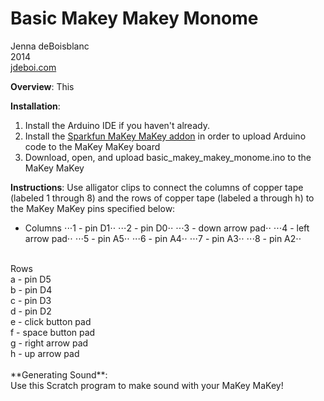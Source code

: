 Basic Makey Makey Monome
==============

Jenna deBoisblanc<br>
2014<br>
[jdeboi.com](http://jdeboi.com/makey-makey-monome/)

**Overview**: This  

**Installation**:
1. Install the Arduino IDE if you haven't already.
2. Install the [Sparkfun MaKey MaKey addon](https://learn.sparkfun.com/tutorials/makey-makey-advanced-guide/installing-the-arduino-addon) in order to upload Arduino code to the MaKey MaKey board
3. Download, open, and upload basic_makey_makey_monome.ino to the MaKey MaKey

**Instructions**: Use alligator clips to connect the columns of copper tape (labeled 1 through 8) and the rows of copper tape (labeled a through h) to the MaKey MaKey pins specified below:<br>
* Columns
⋅⋅⋅1 - pin D1⋅⋅
⋅⋅⋅2 - pin D0⋅⋅
⋅⋅⋅3 - down arrow pad⋅⋅
⋅⋅⋅4 - left arrow pad⋅⋅
⋅⋅⋅5 - pin A5⋅⋅
⋅⋅⋅6 - pin A4⋅⋅
⋅⋅⋅7 - pin A3⋅⋅
⋅⋅⋅8 - pin A2⋅⋅
<br>
Rows<br>
a - pin D5<br>
b - pin D4<br>
c - pin D3<br>
d - pin D2<br>
e - click button pad<br>
f - space button pad<br>
g - right arrow pad<br>
h - up arrow pad<br>
<br>
**Generating Sound**:<br>
Use this Scratch program to make sound with your MaKey MaKey!  
  
